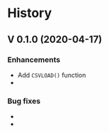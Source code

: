 # History


## V 0.1.0 (2020-04-17)

### Enhancements
- Add `CSVLOAD()` function
- 

### Bug fixes
- 
-



